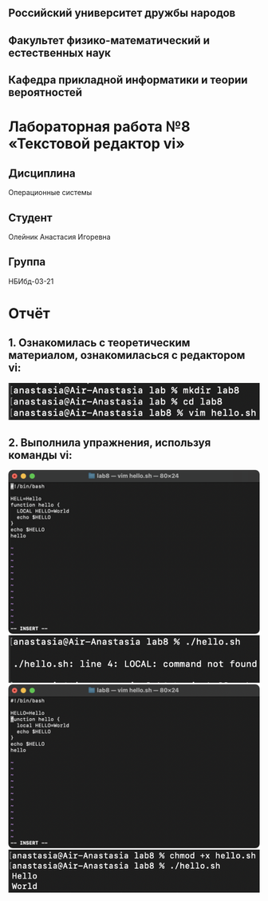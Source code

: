 ## Российский университет дружбы народов  
## Факультет физико-математический и естественных наук  
## Кафедра прикладной информатики и теории вероятностей

# Лабораторная работа №8  «Текстовой редактор vi»

## Дисциплина
Операционные системы

## Студент
Олейник Анастасия Игоревна

## Группа
НБИбд-03-21

# Отчёт
## 1. Ознакомилась с теоретическим материалом, ознакомиласься с редактором vi:

![](./Скриншоты/1.png)

## 2.  Выполнила упражнения, используя команды vi:

![](./Скриншоты/2.png)
![](./Скриншоты/3.png)
![](./Скриншоты/4.png)
![](./Скриншоты/5.png)
